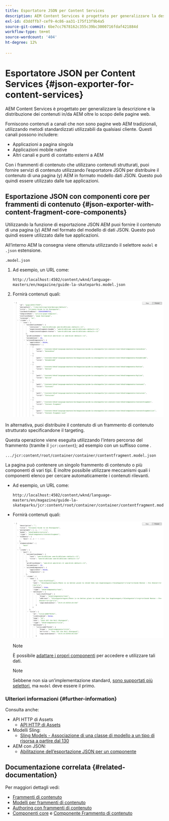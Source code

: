 ```yaml
---
title: Esportatore JSON per Content Services
description: AEM Content Services è progettato per generalizzare la descrizione e la distribuzione dei contenuti in/da AEM oltre l’attenzione sulle pagine web. Forniscono contenuti a canali che non sono pagine web AEM tradizionali, utilizzando metodi standardizzati utilizzabili da qualsiasi cliente.
exl-id: d3ddffb7-cef9-4c86-aa31-175f13f9b4a5
source-git-commit: 6be7cc7678162c355c39bc3000716fdaf421884d
workflow-type: tm+mt
source-wordcount: '404'
ht-degree: 12%

---
```


# Esportatore JSON per Content Services {#json-exporter-for-content-services}

AEM Content Services è progettato per generalizzare la descrizione e la distribuzione dei contenuti in/da AEM oltre lo scopo delle pagine web.

Forniscono contenuti a canali che non sono pagine web AEM tradizionali, utilizzando metodi standardizzati utilizzabili da qualsiasi cliente. Questi canali possono includere:

* Applicazioni a pagina singola
* Applicazioni mobile native
* Altri canali e punti di contatto esterni a AEM

Con i frammenti di contenuto che utilizzano contenuti strutturati, puoi fornire servizi di contenuto utilizzando l’esportatore JSON per distribuire il contenuto di una pagina (y) AEM in formato modello dati JSON. Questo può quindi essere utilizzato dalle tue applicazioni.

## Esportazione JSON con componenti core per frammenti di contenuto {#json-exporter-with-content-fragment-core-components}

Utilizzando la funzione di esportazione JSON AEM puoi fornire il contenuto di una pagina (y) AEM nel formato del modello di dati JSON. Questo può quindi essere utilizzato dalle tue applicazioni.

All’interno AEM la consegna viene ottenuta utilizzando il selettore `model` e `.json` estensione.

`.model.json`

1. Ad esempio, un URL come:

   ```shell
   http://localhost:4502/content/wknd/language-masters/en/magazine/guide-la-skateparks.model.json
   ```

1. Fornirà contenuti quali:

   ![Modello JSON per contenuti WKND](assets/json-model-wknd.png)

In alternativa, puoi distribuire il contenuto di un frammento di contenuto strutturato specificandone il targeting.

Questa operazione viene eseguita utilizzando l’intero percorso del frammento (tramite il `jcr:content`); ad esempio con un suffisso come .

`.../jcr:content/root/container/container/contentfragment.model.json`

La pagina può contenere un singolo frammento di contenuto o più componenti di vari tipi. È inoltre possibile utilizzare meccanismi quali i componenti elenco per cercare automaticamente i contenuti rilevanti.

* Ad esempio, un URL come:

   ```shell
   http://localhost:4502/content/wknd/language-masters/en/magazine/guide-la-skateparks/jcr:content/root/container/container/contentfragment.model.json
   ```

* Fornirà contenuti quali:

   ![Modello JSON del frammento di contenuto WKND](assets/json-model-wknd-content-fragment.png)

   >[!NOTE]
   >
   >È possibile [adattare i propri componenti](enabling-json-exporter.md) per accedere e utilizzare tali dati.

   >[!NOTE]
   >
   >Sebbene non sia un’implementazione standard, [sono supportati più selettori,](enabling-json-exporter.md#multiple-selectors) ma `model` deve essere il primo.

### Ulteriori informazioni {#further-information}

Consulta anche:

* API HTTP di Assets
   * [API HTTP di Assets](/help/assets/developer-reference-material-apis.md)
* Modelli Sling:
   * [Sling Models - Associazione di una classe di modello a un tipo di risorsa a partire dal 130](https://sling.apache.org/documentation/bundles/models.html#associating-a-model-class-with-a-resource-type-since-130)
* AEM con JSON:
   * [Abilitazione dell’esportazione JSON per un componente](enabling-json-exporter.md)

## Documentazione correlata {#related-documentation}

Per maggiori dettagli vedi:

* [Frammenti di contenuto](/help/sites-cloud/administering/content-fragments/content-fragments.md)
* [Modelli per frammenti di contenuto](/help/sites-cloud/administering/content-fragments/content-fragments-models.md)
* [Authoring con frammenti di contenuto](/help/sites-cloud/authoring/fundamentals/content-fragments.md)
* [Componenti core](https://experienceleague.adobe.com/docs/experience-manager-core-components/using/introduction.html?lang=it) e [Componente Frammento di contenuto](https://experienceleague.adobe.com/docs/experience-manager-core-components/using/components/content-fragment-component.html?lang=it)
